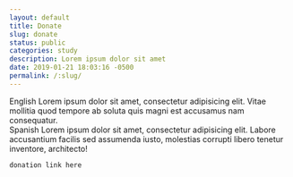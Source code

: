 ```yaml
---
layout: default
title: Donate
slug: donate
status: public
categories: study
description: Lorem ipsum dolor sit amet
date: 2019-01-21 18:03:16 -0500
permalink: /:slug/
---
```


  <div class="languages">
    <div class="language-en">English Lorem ipsum dolor sit amet, consectetur adipisicing elit. Vitae mollitia quod tempore ab soluta quis magni est accusamus nam consequatur.</div>
    <div class="language-es">Spanish Lorem ipsum dolor sit amet, consectetur adipisicing elit. Labore accusantium facilis sed assumenda iusto, molestias corrupti libero tenetur inventore, architecto!</div>
  </div>

  ```
  donation link here
  ```